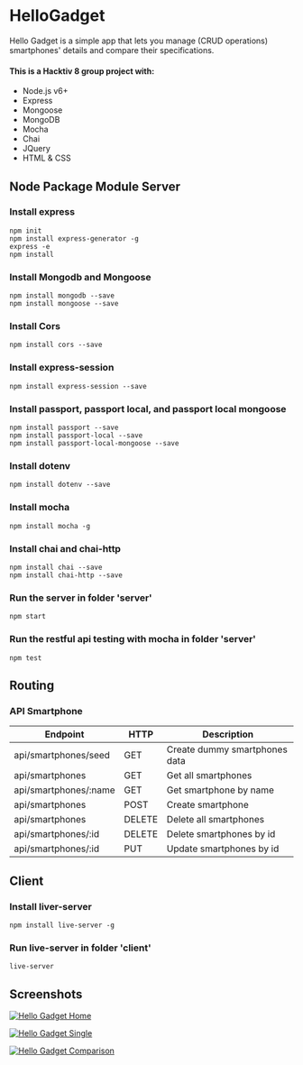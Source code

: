 # HelloGadget

Hello Gadget is a simple app that lets you manage (CRUD operations) smartphones' details and compare their specifications.

#### This is a Hacktiv 8 group project with:
- Node.js v6+
- Express
- Mongoose
- MongoDB
- Mocha
- Chai
- JQuery
- HTML & CSS

## Node Package Module Server

### Install express

```
npm init
npm install express-generator -g
express -e
npm install
```

### Install Mongodb and Mongoose

```
npm install mongodb --save
npm install mongoose --save
```

### Install Cors

```
npm install cors --save 
```

### Install express-session

```
npm install express-session --save
```

### Install passport, passport local, and passport local mongoose

```
npm install passport --save
npm install passport-local --save
npm install passport-local-mongoose --save
```

### Install dotenv

```
npm install dotenv --save
```

### Install mocha

```
npm install mocha -g
```

### Install chai and chai-http

```
npm install chai --save
npm install chai-http --save
```

### Run the server in folder 'server'

```
npm start
```

### Run the restful api testing with mocha in folder 'server'

```
npm test
```

## Routing

### API Smartphone

| Endpoint              | HTTP      | Description                       |
| ----------            | -----     | ------------                      |
| api/smartphones/seed  | GET       | Create dummy smartphones data     |
| api/smartphones       | GET       | Get all smartphones               |
| api/smartphones/:name | GET       | Get smartphone by name            |
| api/smartphones       | POST      | Create smartphone                 |
| api/smartphones       | DELETE    | Delete all smartphones            |
| api/smartphones/:id   | DELETE    | Delete smartphones by id          |
| api/smartphones/:id   | PUT       | Update smartphones by id          |


## Client

### Install liver-server

```
npm install live-server -g
```

### Run live-server in folder 'client'

```
live-server
```

## Screenshots

[![Hello Gadget Home](http://i.imgur.com/EHtz4BS.png "Hello Gadget Home")](http://i.imgur.com/EHtz4BS.png "Hello Gadget Home")

[![Hello Gadget Single](http://i.imgur.com/WVlFBpM.png "Hello Gadget Single")](http://i.imgur.com/WVlFBpM.png "Hello Gadget Single")

[![Hello Gadget Comparison](http://i.imgur.com/VCEQdAv.png "Hello Gadget Comparison")](http://i.imgur.com/VCEQdAv.png "Hello Gadget Comparison")